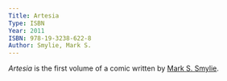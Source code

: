 ```yaml
---
Title: Artesia
Type: ISBN
Year: 2011
ISBN: 978-19-3238-622-8
Author: Smylie, Mark S.
---
```


_Artesia_ is the first volume of a comic written by [Mark S. Smylie](/a/smylie-mark-s).
